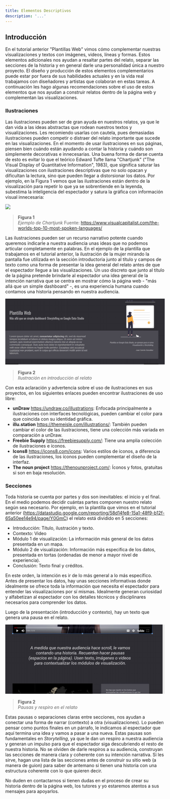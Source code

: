 ```yaml
---
title: Elementos Descriptivos
description: '...'
---
```


## Introducción

En el tutorial anterior "Plantillas Web" vimos cómo complementar nuestras visualizaciones y textos con imágenes, videos, líneas y formas. Estos elementos adicionales nos ayudan a resaltar partes del relato, separar las secciones de la historia y en general darle una personalidad única a nuestro proyecto. El diseño y producción de estos elementos complementarios puede estar por fuera de sus habilidades actuales y en la vida real trabajamos con diseñadores y artistas que colaboran en estas tareas. A continuación les hago algunas recomendaciones sobre el uso de estos elementos que nos ayudan a construir relatos dentro de la página web y complementan las visualizaciones.

### Ilustraciones

Las ilustraciones pueden ser de gran ayuda en nuestros relatos, ya que le dan vida a las ideas abstractas que rodean nuestros textos y visualizaciones. Les recomiendo usarlas con cautela, pues demasiadas ilustraciones pueden competir o distraer del relato importante que sucede en las visualizaciones. En el momento de usar ilustraciones en sus páginas, piensen bien cuándo están ayudando a contar la historia y cuándo son simplemente decorativas e innecesarias. Una buena forma de darse cuenta de esto es evitar lo que el teórico Edward Tufte llama "Chartjunk" ("The Visual Display of Quantitative Information", 1983), que significa saturar las visualizaciones con ilustraciones descriptivas que no solo opacan y dificultan la lectura, sino que pueden llegar a distorsionar los datos. Por ejemplo, en la Figura 1 vemos que las ilustraciones están dentro de la visualización para repetir lo que ya se sobrentiende en la leyenda, subestima la inteligencia del espectador y satura la gráfica con información visual innecesaria:

<img src="https://www.visualcapitalist.com/wp-content/uploads/2022/02/carbon-cost-of-transportation-feed.jpg" />

> **Figura 1**  
> _Ejemplo de Chartjunk_
> Fuente: https://www.visualcapitalist.com/the-worlds-top-10-most-spoken-languages/

Las ilustraciones pueden ser un recurso narrativo potente cuando queremos indicarle a nuestra audiencia unas ideas que no podemos articular completamente en palabras. En el ejemplo de la plantilla que trabajamos en el tutorial anterior, la ilustración de la mujer mirando la pantalla fue utilizada en la sección introductoria junto al título y campos de texto como una forma de presentar la idea general del relato antes de que el espectador llegue a las visualizaciones. Un uso discreto que junto al título de la página pretende brindarle al espectador una idea general de la intención narrativa que se centra en mostrar cómo la página web - "más allá que un simple dashboard" -, es una experiencia humana cuando contamos una historia pensando en nuestra audiencia.

<img src="/vysimgs/intro.jpg" alt="Ilustración en introducción al relato" />

> **Figura 2**  
> _Ilustración en introducción al relato_

Con esta aclaración y advertencia sobre el uso de ilustraciones en sus proyectos, en los siguientes enlaces pueden encontrar ilustraciones de uso libre:

- **unDraw** https://undraw.co/illustrations: Enfocada principalmente a ilustraciones con interfaces tecnológicas, pueden cambiar el color para que coincida con su identidad gráfica.
- **illu.station** https://themeisle.com/illustrations/: También pueden cambiar el color de las ilustraciones, tiene una colección más variada en comparación a unDraw.
- **Freebie Supply** https://freebiesupply.com/: Tiene una amplia colección de ilustraciones e íconos.
- **Icons8** https://icons8.com/icons: Varios estilos de íconos, a diferencia de las ilustraciones, los íconos pueden complementar el diseño de la interfaz.
- **The noun project** https://thenounproject.com/: Íconos y fotos, gratuitas si son en baja resolución.


### Secciones

Toda historia se cuenta por partes y dos son inevitables: el inicio y el final. En el medio podemos decidir cuántas partes componen nuestro relato según sea necesario. Por ejemplo, en la plantilla que vimos en el tutorial anterior (https://datastudio.google.com/reporting/58d14fe8-15a1-48f9-b12f-65a50ee14e94/page/Y0GmC) el relato está dividido en 5 secciones:

- Introducción: Título, ilustración y texto.
- Contexto: Video
- Módulo 1 de visualización: La información más general de los datos presentada en un mapa.
- Módulo 2 de visualización: Información más especifica de los datos, presentada en tortas (ordenadas de menor a mayor nivel de experiencia).
- Conclusión: Texto final y créditos.

En este orden, la intención es ir de lo más general a lo más específico. Antes de presentar los datos, hay unas secciones informativas donde idealmente se ofrece toda la información que necesita el espectador para entender las visualizaciones por sí mismas. Idealmente generan curiosidad y alfabetizan al espectador con los detalles técnicos y disciplinares necesarios para comprender los datos.

Luego de la presentación (introducción y contexto), hay un texto que genera una pausa en el relato.

<img src="/vysimgs/pausa.jpg" alt="Pausa" />

> **Figura 2**  
> _Pausas y respiro en el relato_

Estas pausas o separaciones claras entre secciones, nos ayudan a conectar una forma de narrar (contexto) a otra (visualizaciones). Lo pueden pensar como puntos finales en un párrafo, le indicamos al espectador que aquí termina una idea y vamos a pasar a una nueva. Estas pausas son fundamentales en _Storytelling_, ya que le dan un respiro a nuestra audiencia y generan un impulso para que el espectador siga descubriendo el resto de nuestra historia. No se olviden de darle respiros a su audiencia, construyan las secciones de manera clara y coherente con su intención narrativa. Si les sirve, hagan una lista de las secciones antes de construir su sitio web (a manera de guion) para saber de antemano si tienen una historia con una estructura coherente con lo que quieren decir.

No duden en contactarnos si tienen dudas en el proceso de crear su historia dentro de la página web, los tutores y yo estaremos atentos a sus mensajes para apoyarlos.
